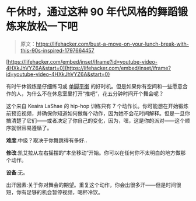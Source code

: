 # 午休时，通过这种 90 年代风格的舞蹈锻炼来放松一下吧

> 原文：<https://lifehacker.com/bust-a-move-on-your-lunch-break-with-this-90s-inspired-1797664457>

 [https://lifehacker.com/embed/inset/iframe?id=youtube-video-4HXkJhVYZ6A&start=0](https://lifehacker.com/embed/inset/iframe?id=youtube-video-4HXkJhVYZ6A&start=0) 

有时午休锻炼是仔细练习或 [单脚平衡](http://vitals.lifehacker.com/improve-your-balance-during-your-lunch-break-1795690097) 的好时机。但是如果你有空间和一些愿意合作的人，为什么不在休息室里打开“推吧”，花五分钟时间开个舞会呢？



这个来自 Keaira LaShae 的 hip-hop 训练只有 7 个动作长。你可能想在开始锻炼前预览视频，并确保你知道如何做每个动作，因为她不会花时间解释。但是一旦你搞清楚了它们——或者决定了你自己的变化，因为，嘿，这是你的派对——这个顺序就很容易遵循了。

**难度**:中级？取决于你舞跳得有多好..

**修改**:凯艾拉从左右摇摆的“本垒移动”开始。你可以在任何你不太明白的地方做那个动作。

**设备**:无。

出汗因素:关于你对舞会的期望。重复这个动作，你会出很多汗——但是时间很短，你有足够的机会暂停视频，喝杯冷饮。